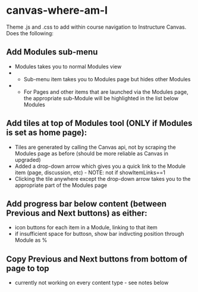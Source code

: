 # canvas-where-am-I
Theme .js and .css to add within course navigation to Instructure Canvas. Does the following:

## Add Modules sub-menu
* Modules takes you to normal Modules view
* - Sub-menu item takes you to Modules page but hides other Modules
* - For Pages and other items that are launched via the Modules page, the appropriate sub-Module will be highlighted in the list below Modules

## Add tiles at top of Modules tool (ONLY if Modules is set as home page):
* Tiles are generated by calling the Canvas api, not by scraping the Modules page as before (should be more reliable as Canvas in upgraded)
* Added a drop-down arrow which gives you a quick link to the Module item (page, discussion, etc) - NOTE: not if showItemLinks==1
* Clicking the tile anywhere except the drop-down arrow takes you to the appropriate part of the Modules page

## Add progress bar below content (between Previous and Next buttons) as either:
* icon buttons for each item in a Module, linking to that item
* if insufficient space for buttosn, show bar indivcting position through Module as %

## Copy Previous and Next buttons from bottom of page to top
* currently not working on every content type - see notes below

